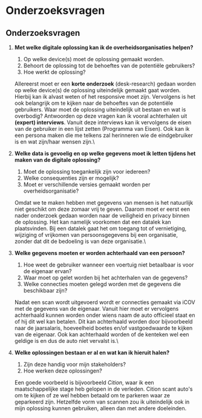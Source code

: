 # Onderzoeksvragen

## Onderzoeksvragen

1.  **Met welke digitale oplossing kan ik de overheidsorganisaties helpen?**

    1. Op welke device(s) moet de oplossing gemaakt worden.
    2. Behoort de oplossing tot de behoeftes van de potentiële gebruikers?
    3. Hoe werkt de oplossing?

    Allereerst moet er een **korte onderzoek** (desk-research) gedaan worden op welke device(s) de oplossing uiteindelijk gemaakt gaat worden. Hierbij kan ik alvast weten of het responsive moet zijn. Vervolgens is het ook belangrijk om te kijken naar de behoeftes van de potentiële gebruikers. Waar moet de oplossing uiteindelijk uit bestaan en wat is overbodig? Antwoorden op deze vragen kan ik vooral achterhalen uit **(expert) interviews**. Vanuit deze interviews kan ik vervolgens de eisen van de gebruiker in een lijst zetten (Programma van Eisen). Ook kan ik een persona maken die me telkens zal herinneren wie de eindgebruiker is en wat zijn/haar wensen zijn.\

2.  **Welke data is gevoelig en op welke gegevens moet ik letten tijdens het maken van de digitale oplossing?**

    1. Moet de oplossing toegankelijk zijn voor iedereen?
    2. Welke consequenties zijn er mogelijk?
    3. Moet er verschillende versies gemaakt worden per overheidsorganisatie?

    Omdat we te maken hebben met gegevens van mensen is het natuurlijk niet geschikt om deze zomaar vrij te geven. Daarom moet er eerst een nader onderzoek gedaan worden naar de veiligheid en privacy binnen de oplossing. Het kan namelijk voorkomen dat een datalek kan plaatsvinden. Bij een datalek gaat het om toegang tot of vernietiging, wijziging of vrijkomen van persoonsgegevens bij een organisatie, zonder dat dit de bedoeling is van deze organisatie.\

3.  **Welke gegevens moeten er worden achterhaald van een persoon?**

    1. Hoe weet de gebruiker wanneer een voertuig niet betaalbaar is voor de eigenaar ervan?
    2. Waar moet op gelet worden bij het achterhalen van de gegevens?
    3. Welke connecties moeten gelegd worden met de gegevens die beschikbaar zijn?

    Nadat een scan wordt uitgevoerd wordt er connecties gemaakt via iCOV met de gegevens van de eigenaar. Vanuit hier moet er vervolgens achterhaald kunnen worden onder wiens naam de auto officieel staat en of hij dit wel kan betalen. Dit kan achterhaald worden door bijvoorbeeld naar de jaarsalaris, hoeveelheid boetes en/of vastgoedwaarde te kijken van de eigenaar. Ook kan achterhaald worden of de kenteken wel een geldige is en dus de auto niet vervalst is.\

4.  **Welke oplossingen bestaan er al en wat kan ik hieruit halen?**

    1. Zijn deze handig voor mijn stakeholders?
    2. Hoe werken deze oplossingen?

    Een goede voorbeeld is bijvoorbeeld _Cition_, waar ik een maatschappelijke stage heb gelopen in de verleden. Cition scant auto's om te kijken of ze wel hebben betaald om te parkeren waar ze geparkeerd zijn. Hetzelfde vorm van scannen zou ik uiteindelijk ook in mijn oplossing kunnen gebruiken, alleen dan met andere doeleinden.

##
